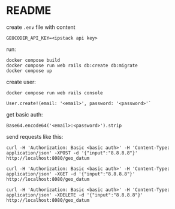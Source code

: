 # README

create `.env` file with content

```
GEOCODER_API_KEY=<ipstack api key>
```

run:

```
docker compose build
docker compose run web rails db:create db:migrate
docker compose up
```

create user:

```
docker compose run web rails console

User.create!(email: '<email>', password: '<password>'`
```

get basic auth:

```
Base64.encode64('<email>:<password>').strip
```

send requests like this:

`curl -H 'Authorization: Basic <basic auth>' -H 'Content-Type: application/json' -XPOST -d '{"input":"8.8.8.8"}' http://localhost:8080/geo_datum`

`curl -H 'Authorization: Basic <basic auth>' -H 'Content-Type: application/json' -XGET -d '{"input":"8.8.8.8"}' http://localhost:8080/geo_datum`

`curl -H 'Authorization: Basic <basic auth>' -H 'Content-Type: application/json' -XDELETE -d '{"input":"8.8.8.8"}' http://localhost:8080/geo_datum`
